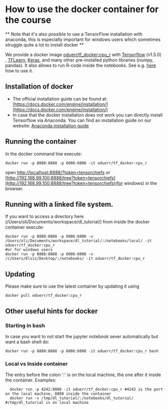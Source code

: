 # How to use the docker container for the course

** Note that it's also possible to use a TensorFlow installation with anaconda, this is especially important for windows users which sometimes struggle quite a lot to install docker **

We provide a docker image [oduerr/tf_docker:cpu_r](https://github.com/oduerr/tf_docker) with [Tensorflow](http://www.tensorflow.org) (v1.5.0) , [TFLearn](http://tflearn.org/), [Keras](https://keras.io/), and many other pre-installed python libraries (numpy, pandas). It also allows to run R-code inside the notebooks. See e.g. [here](https://github.com/oduerr/tf_docker/blob/cpu_r/notebooks/UseR.ipynb) how to use it.

## Installation of docker

* The official installation guide can be found at: [https://docs.docker.com/engine/installation/](https://docs.docker.com/engine/installation/)
* In case that the docker installation does not work you can directly install Tensorflow via Anaconda. You can find an installation guide on our website: [Anaconda installation guide](https://github.com/tensorchiefs/dl_course_2018/blob/master/docs/anaconda.md)


## Running the container
In the docker command line execute:

```
docker run -p 8888:8888 -p 6006:6006 -it oduerr/tf_docker:cpu_r
```
open [http://localhost:8888/?token=tensorchiefs](http://localhost:8888/?token=tensorchiefs) or [http://192.168.99.100:8888/tree?token=tensorchiefs](http://192.168.99.100:8888/tree?token=tensorchiefs)(for windows) in the browser. 

## Running with a linked file system.
If you want to access a directory here (/Users/oli/Documents/workspace/dl_tutorial/) from inside the docker container execute:

```
docker run -p 8888:8888 -p 6006:6006 -v /Users/oli/Documents/workspace/dl_tutorial/:/notebooks/local/ -it oduerr/tf_docker:cpu_r
#or for windows users
docker run -p 8888:8888 -p 6006:6006 -v /c/Users/Elvis/Desktop/:/notebooks/ -it oduerr/tf_docker:cpu_r

```


## Updating
Please make sure to use the latest container by updating it using 

```
docker pull oduerr/tf_docker:cpu_r
```

## Other useful hints for docker

### Starting in bash
In case you want to not start the jupyter notebook sever automatically but want a bash shell do:

```
docker run -p 8888:8888 -p 6006:6006 -it oduerr/tf_docker:cpu_r bash
```

### Local vs Inside container
The entry before the colon ':' is on the local machine, the one after it inside the container. Examples:

```
  docker run -p 4242:8888 -it oduerr/tf_docker:cpu_r #4242 is the port on the local machine, 8888 inside the container
  docker run -v /tmp/dl_tutorial/:/notebooks/dl_tutorial/ #/tmp/dl_tutorial is on local machine
```














